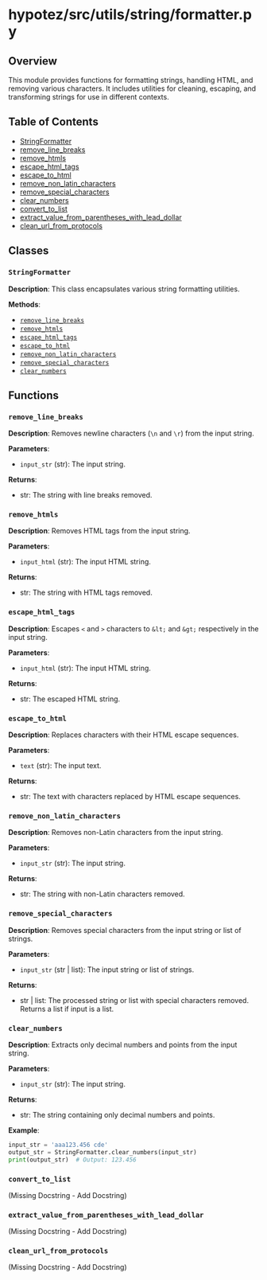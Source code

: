 # hypotez/src/utils/string/formatter.py

## Overview

This module provides functions for formatting strings, handling HTML, and removing various characters. It includes utilities for cleaning, escaping, and transforming strings for use in different contexts.

## Table of Contents

* [StringFormatter](#stringformatter)
* [remove_line_breaks](#remove_line_breaks)
* [remove_htmls](#remove_htmls)
* [escape_html_tags](#escape_html_tags)
* [escape_to_html](#escape_to_html)
* [remove_non_latin_characters](#remove_non_latin_characters)
* [remove_special_characters](#remove_special_characters)
* [clear_numbers](#clear_numbers)
* [convert_to_list](#convert_to_list)
* [extract_value_from_parentheses_with_lead_dollar](#extract_value_from_parentheses_with_lead_dollar)
* [clean_url_from_protocols](#clean_url_from_protocols)


## Classes

### `StringFormatter`

**Description**: This class encapsulates various string formatting utilities.

**Methods**:

- [`remove_line_breaks`](#remove_line_breaks)
- [`remove_htmls`](#remove_htmls)
- [`escape_html_tags`](#escape_html_tags)
- [`escape_to_html`](#escape_to_html)
- [`remove_non_latin_characters`](#remove_non_latin_characters)
- [`remove_special_characters`](#remove_special_characters)
- [`clear_numbers`](#clear_numbers)



## Functions

### `remove_line_breaks`

**Description**: Removes newline characters (`\n` and `\r`) from the input string.

**Parameters**:

- `input_str` (str): The input string.

**Returns**:

- str: The string with line breaks removed.


### `remove_htmls`

**Description**: Removes HTML tags from the input string.

**Parameters**:

- `input_html` (str): The input HTML string.

**Returns**:

- str: The string with HTML tags removed.


### `escape_html_tags`

**Description**: Escapes `<` and `>` characters to `&lt;` and `&gt;` respectively in the input string.

**Parameters**:

- `input_html` (str): The input HTML string.

**Returns**:

- str: The escaped HTML string.


### `escape_to_html`

**Description**: Replaces characters with their HTML escape sequences.

**Parameters**:

- `text` (str): The input text.

**Returns**:

- str: The text with characters replaced by HTML escape sequences.


### `remove_non_latin_characters`

**Description**: Removes non-Latin characters from the input string.

**Parameters**:

- `input_str` (str): The input string.

**Returns**:

- str: The string with non-Latin characters removed.


### `remove_special_characters`

**Description**: Removes special characters from the input string or list of strings.

**Parameters**:

- `input_str` (str | list): The input string or list of strings.

**Returns**:

- str | list: The processed string or list with special characters removed.  Returns a list if input is a list.


### `clear_numbers`

**Description**: Extracts only decimal numbers and points from the input string.

**Parameters**:

- `input_str` (str): The input string.

**Returns**:

- str: The string containing only decimal numbers and points.

**Example**:

```python
input_str = 'aaa123.456 cde'
output_str = StringFormatter.clear_numbers(input_str)
print(output_str)  # Output: 123.456
```


### `convert_to_list`

(Missing Docstring - Add Docstring)

### `extract_value_from_parentheses_with_lead_dollar`

(Missing Docstring - Add Docstring)

### `clean_url_from_protocols`

(Missing Docstring - Add Docstring)